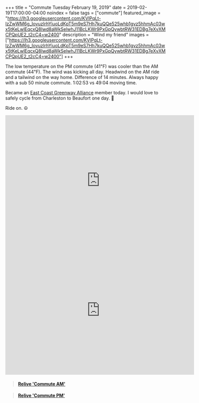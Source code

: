 +++
title =  "Commute Tuesday February 19, 2019"
date = 2019-02-19T17:00:00-04:00
noindex = false
tags = ["commute"]
featured_image = "https://lh3.googleusercontent.com/KVlPqLt-IzZwWM6g_IovuzIrhYiuoLdKpT5m9eS7Hh7kuQQe525whb1gvz5hhmAc03wx5tKeLwlEqcxQ8Iwd8aWkSelwhJ11BcLKWr9PxGpQywbtRW31EDBg7eXvXMCPQpUE2_t2cC4=w2400"
description = "Wind my friend"
images = ["https://lh3.googleusercontent.com/KVlPqLt-IzZwWM6g_IovuzIrhYiuoLdKpT5m9eS7Hh7kuQQe525whb1gvz5hhmAc03wx5tKeLwlEqcxQ8Iwd8aWkSelwhJ11BcLKWr9PxGpQywbtRW31EDBg7eXvXMCPQpUE2_t2cC4=w2400"]
+++

The low temperature on the PM commute (41℉) was cooler than the AM commute (44℉). The wind was kicking all day. Headwind on the AM ride and a tailwind on the way home. Difference of 14 minutes. Always happy with a sub 50 minute commute. 1:02:53 vs 49:04 moving time.

Became an <a href='https://www.greenway.org/'>East Coast Greenway Alliance</a> member today. I would love to safely cycle from Charleston to Beaufort one day. 🤞

Ride on. ☮

<iframe height='405' width='590' frameborder='0' allowtransparency='true' scrolling='no' src='https://www.strava.com/activities/2159800384/embed/9121a2334dc4ce2d5dc0a3da18f41e1750f39f6a'></iframe>

<iframe height='405' width='590' frameborder='0' allowtransparency='true' scrolling='no' src='https://www.strava.com/activities/2161248906/embed/409417ad0a9c1d14ff338bb559dba6aa0b27ecc3'></iframe>

<blockquote class="embedly-card" data-card-controls="0" data-card-key="f1631a41cb254ca5b035dc5747a5bd75"><h4><a href="https://www.relive.cc/view/2159800384?r=embed-site">Relive 'Commute AM'</a></h4></blockquote>
        <script async src="https://cdn.embedly.com/widgets/platform.js" charset="UTF-8"></script>

<blockquote class="embedly-card" data-card-controls="0" data-card-key="f1631a41cb254ca5b035dc5747a5bd75"><h4><a href="https://www.relive.cc/view/2161248906?r=embed-site">Relive 'Commute PM'</a></h4></blockquote>
        <script async src="https://cdn.embedly.com/widgets/platform.js" charset="UTF-8"></script>
